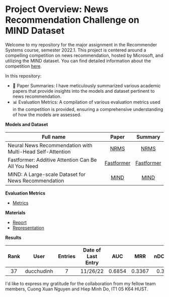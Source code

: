 # Project Overview: News Recommendation Challenge on MIND Dataset

Welcome to my repository for the major assignment in the Recommender Systems course, semester 2022.1. This project is centered around a compelling competition on news recommendation, hosted by Microsoft, and utilizing the MIND dataset. You can find detailed information about the competition [here](https://codalab.lisn.upsaclay.fr/competitions/420).

In this repository:
* 📜 Paper Summaries: I have meticulously summarized various academic papers that provide insights into the models and dataset pertinent to news recommendation.
* 📊 Evaluation Metrics: A compilation of various evaluation metrics used in the competition is provided, ensuring a comprehensive understanding of how the models are assessed.

**Models and Dataset**

| Full name                                                                 | Paper                                              | Summary
| ------------------------------------------------------------------------- |:--------------------------------------------------:|:-------------------------------------:|
| Neural News Recommendation with Multi-Head Self-Attention                 | [NRMS](https://aclanthology.org/D19-1671.pdf)         | [NRMS](https://github.com/ducdinhchu/MIND-news-recommendation/blob/master/S_NRMS.pdf)
| Fastformer: Additive Attention Can Be All You Need                        | [Fastformer](https://arxiv.org/pdf/2108.09084.pdf) | [Fastformer](https://github.com/ducdinhchu/MIND-news-recommendation/blob/master/S_Fastformer.pdf)
| MIND: A Large-scale Dataset for News Recommendation                       | [MIND](https://aclanthology.org/2020.acl-main.331.pdf)     | [MIND](https://github.com/ducdinhchu/MIND-news-recommendation/blob/master/S_MIND.pdf)

**Evaluation Metrics**

* [Metrics](https://github.com/ducdinhchu/MIND-news-recommendation/blob/master/metrics.pdf)

**Materials**

* [Report](https://github.com/ducdinhchu/MIND-news-recommendation/blob/master/report.pdf)
* [Representation](https://github.com/ducdinhchu/MIND-news-recommendation/blob/master/presentation.pptx)

**Results**

| Rank | User       | Entries | Date of Last Entry | AUC     | MRR    | nDCG@5  | nDCG@10 |
|:----:|:----------:|:-------:|:------------------:|:-------:|:------:|:-------:|:-------:|
|  37  | ducchudinh |    7    |      11/26/22      | 0.6854  | 0.3367 | 0.3670  | 0.4247  |

I'd like to express my gratitude for the collaboration from my fellow team members, Cuong Xuan Nguyen and Hiep Minh Do, IT1 05 K64 HUST.
